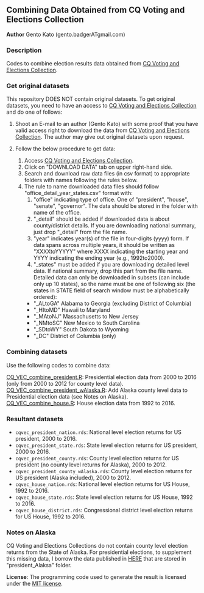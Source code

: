 ## Combining Data Obtained from CQ Voting and Elections Collection

**Author** Gento Kato (gento.badgerATgmail.com)

### Description

Codes to combine election results data obtained from [CQ Voting and Elections Collection](http://library.cqpress.com/elections/).

### Get original datasets

This repository DOES NOT contain original datasets. To get original datasets, you need to have an access to [CQ Voting and Elections Collection](http://library.cqpress.com/elections/) and do one of follows:

1. Shoot an E-mail to an author (Gento Kato) with some proof that you have valid access right to download the data from [CQ Voting and Elections Collection](http://library.cqpress.com/elections/). The author may give out original datasets upon request. 

2. Follow the below procedure to get data:  
    1. Access [CQ Voting and Elections Collection](http://library.cqpress.com/elections/).
    2. Click on "DOWNLOAD DATA" tab on upper right-hand side.
    3. Search and download raw data files (in csv format) to appropriate folders with names following the rules below.
    4. The rule to name downloaded data files should follow "office_detail_year_states.csv" format with:
       1. "office" indicating type of office. One of "president", "house", "senate", "governor". The data should be stored in the folder with name of the office.
       2. "_detail" should be added if downloaded data is about county/district details. If you are downloading national summary, just drop "_detail" from the file name.
       3. "year" indicates year(s) of the file in four-digits (yyyy) form. If data spans across multiple years, it should be written as "XXXXtoYYYYY" where XXXX indicating the starting year and YYYY indicating the ending year (e.g., 1992to2000). 
       4. "_states" must be added if you are downloading detailed level data. If national summary, drop this part from the file name. Detailed data can only be downloaded in subsets (can include only up 10 states), so the name must be one of following six (the states in STATE field of search window must be alphabetically ordered):
        * "_ALtoGA" Alabama to Georgia (excluding District of Columbia)
        * "_HItoMD" Hawaii to Maryland
        * "_MAtoNJ" Massachusetts to New Jersey
        * "_NMtoSC" New Mexico to South Carolina
        * "_SDtoWY" South Dakota to Wyoming
        * "_DC" District of Columbia (only)

### Combining datasets

Use the following codes to combine data:

[CQ_VEC_combine_president.R](CQ_VEC_combine_presient.R): Presidential election data from 2000 to 2016 (only from 2000 to 2012 for county level data).
[CQ_VEC_combine_president_wAlaska.R](CQ_VEC_combine_presient.R): Add Alaska county level data to Presidential election data (see Notes on Alaska).
[CQ_VEC_combine_house.R](CQ_VEC_combine_house.R): House election data from 1992 to 2016.

### Resultant datasets

* <code>cqvec_president_nation.rds</code>: National level election returns for US president, 2000 to 2016.
* <code>cqvec_president_state.rds</code>: State level election returns for US president, 2000 to 2016.
* <code>cqvec_president_county.rds</code>: County level election returns for US president (no county level returns for Alaska), 2000 to 2012.
* <code>cqvec_president_county_wAlaska.rds</code>: County level election returns for US president (Alaska included), 2000 to 2012.
* <code>cqvec_house_nation.rds</code>: National level election returns for US House, 1992 to 2016.
* <code>cqvec_house_state.rds</code>: State level election returns for US House, 1992 to 2016.
* <code>cqvec_house_district.rds</code>: Congressional district level election returns for US House, 1992 to 2016.

### Notes on Alaska

CQ Voting and Elections Collections do not contain county level election returns from the State of Alaska. For presidential elections, to supplement this missing data, I borrow the data published in [HERE](https://rrhelections.com/index.php/2018/02/02/alaska-results-by-county-equivalent-1960-2016/
) that are stored in "president_Alaksa" folder.

**License**: The programming code used to generate the result is licensed under the [MIT license](https://choosealicense.com/licenses/mit/).